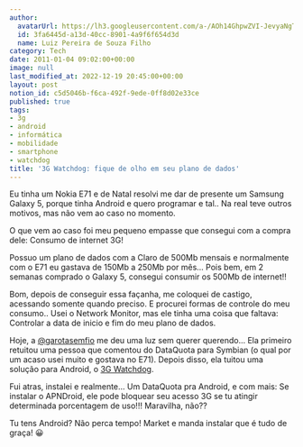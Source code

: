 ```yaml
---
author:
  avatarUrl: https://lh3.googleusercontent.com/a-/AOh14GhpwZVI-JevyaNgTdlrOT6YN20cI6V9Kxtq38Ij8AQ=s100
  id: 3fa6445d-a13d-40cc-8901-4a9f6f654d3d
  name: Luiz Pereira de Souza Filho
category: Tech
date: 2011-01-04 09:02:00+00:00
image: null
last_modified_at: 2022-12-19 20:45:00+00:00
layout: post
notion_id: c5d5046b-f6ca-492f-9ede-0ff8d02e33ce
published: true
tags:
- 3g
- android
- informática
- mobilidade
- smartphone
- watchdog
title: '3G Watchdog: fique de olho em seu plano de dados'
---
```


Eu tinha um Nokia E71 e de Natal resolvi me dar de presente um Samsung Galaxy 5, porque tinha Android e quero programar e tal.. Na real teve outros motivos, mas não vem ao caso no momento.

O que vem ao caso foi meu pequeno empasse que consegui com a compra dele: Consumo de internet 3G!

Possuo um plano de dados com a Claro de 500Mb mensais e normalmente com o E71 eu gastava de 150Mb a 250Mb por mês... Pois bem, em 2 semanas comprado o Galaxy 5, consegui consumir os 500Mb de internet!!

Bom, depois de conseguir essa façanha, me coloquei de castigo, acessando somente quando preciso. E procurei formas de controle do meu consumo.. Usei o Network Monitor, mas ele tinha uma coisa que faltava: Controlar a data de inicio e fim do meu plano de dados.

Hoje, a [@garotasemfio](https://twitter.com/garotasemfio) me deu uma luz sem querer querendo... Ela primeiro retuitou uma pessoa que comentou do DataQuota para Symbian (o qual por um acaso usei muito e gostava no E71). Depois disso, ela tuitou uma solução para Android, o [3G Watchdog](https://play.google.com/store/apps/details?id=net.rgruet.android.g3watchdog).

Fui atras, instalei e realmente... Um DataQuota pra Android, e com mais: Se instalar o APNDroid, ele pode bloquear seu acesso 3G se tu atingir determinada porcentagem de uso!!! Maravilha, não??

Tu tens Android? Não perca tempo! Market e manda instalar que é tudo de graça! 😀
